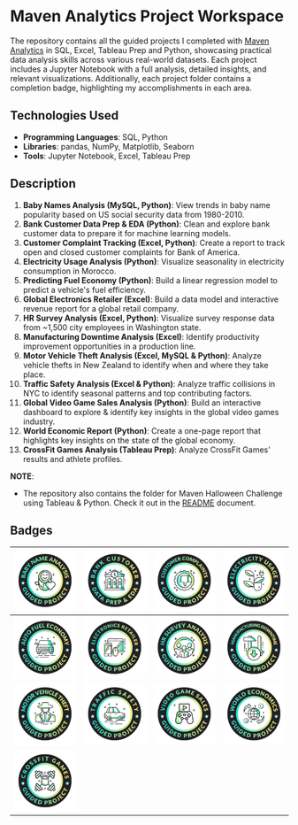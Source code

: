 # Maven Analytics Project Workspace

The repository contains all the guided projects I completed with [Maven Analytics](https://www.mavenanalytics.io/) in SQL, Excel, Tableau Prep and Python, showcasing practical data analysis skills across various real-world datasets. Each project includes a Jupyter Notebook with a full analysis, detailed insights, and relevant visualizations. Additionally, each project folder contains a completion badge, highlighting my accomplishments in each area.

## Technologies Used
- **Programming Languages**: SQL, Python
- **Libraries**: pandas, NumPy, Matplotlib, Seaborn
- **Tools**: Jupyter Notebook, Excel, Tableau Prep

## Description
1. **Baby Names Analysis (MySQL, Python)**: View trends in baby name popularity based on US social security data from 1980-2010.
1. **Bank Customer Data Prep & EDA (Python)**: Clean and explore bank customer data to prepare it for machine learning models.
1. **Customer Complaint Tracking (Excel, Python)**: Create a report to track open and closed customer complaints for Bank of America.
1. **Electricity Usage Analysis (Python)**: Visualize seasonality in electricity consumption in Morocco.
1. **Predicting Fuel Economy (Python)**: Build a linear regression model to predict a vehicle's fuel efficiency.
1. **Global Electronics Retailer (Excel)**: Build a data model and interactive revenue report for a global retail company.
1. **HR Survey Analysis (Excel, Python)**: Visualize survey response data from ~1,500 city employees in Washington state.
1. **Manufacturing Downtime Analysis (Excel)**: Identify productivity improvement opportunities in a production line.
1. **Motor Vehicle Theft Analysis (Excel, MySQL & Python)**: Analyze vehicle thefts in New Zealand to identify when and where they take place.
1. **Traffic Safety Analysis (Excel & Python)**: Analyze traffic collisions in NYC to identify seasonal patterns and top contributing factors.
1. **Global Video Game Sales Analysis (Python)**: Build an interactive dashboard to explore & identify key insights in the global video games industry.
1. **World Economic Report (Python)**: Create a one-page report that highlights key insights on the state of the global economy.
1. **CrossFit Games Analysis (Tableau Prep)**: Analyze CrossFit Games' results and athlete profiles.

**NOTE**: 
- The repository also contains the folder for Maven Halloween Challenge using Tableau & Python. Check it out in the [README](MavenHCA/README.md) document.


## **Badges**

| ![Baby Name Analysis](BabyNamesAnal/project_badge.png) | ![Bank Customer Data Prep & EDA](BankCustomerChurn/project_badge.png) | ![Customer Complaints](CustomerComplaints/project_badge.png) | ![Electricity Usage](ElectricityConsumption/project_badge.png) |
| --- | --- | --- | --- |
| ![Fuel Economy Prediction](FuelEconomyPred/project_badge.png) | ![Global Electronics Retailer](GlobalElectronicsRetailer/project_badge.png) | ![HR Survey](HRSurvey/project_badge.png) | ![Manufacturing Downtime Analysis](ManuDowntimeAnal/project_badge.png) |
| ![Maven Vehicle Thefts](MavenVehThefts/project_badge.png) | ![NYC Accident Analysis](NYCAccidentAnal/project_badge.png) | ![Video Game Sales](VideoGameSales/project_badge.png) | ![World Bank Economic Analysis](WorldBankEcoAnal/project_badge.png) |
| ![CrossFit Games Analysis](CrossFitGames/project_badge.png) |  |  |  |
